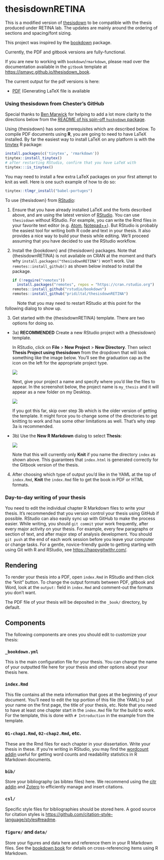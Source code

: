 
<!-- README.md is generated from README.Rmd via `devtools::build_readme()`. Please edit README.Rmd -->

# thesisdownRETINA

This is a modified version of
[thesisdown](https://github.com/ismayc/thesisdown) to be compatible with
the thesis produced under RETINA lab. The updates are mainly around the
ordering of sections and spacing/font sizing.

This project was inspired by the
[bookdown](https://github.com/rstudio/bookdown) package.

Currently, the PDF and gitbook versions are fully-functional.

If you are new to working with `bookdown`/`rmarkdown`, please read over
the documentation available in the `gitbook` template at
<https://ismayc.github.io/thesisdown_book>.

The current output for the pdf versions is
    here:

  - [PDF](https://github.com/ismayc/thesisdown_book/blob/master/thesis.pdf)
    (Generating LaTeX file is available

### Using thesisdown from Chester’s GitHub

Special thanks to [Ben Marwick](https://github.com/benmarwick) for
helping to add a lot more clarity to the directions below from the
[README of his spin-off `huskydown`
package](https://github.com/benmarwick/huskydown/blob/master/README.md).

Using {thesisdown} has some prerequisites which are described below. To
compile PDF documents using **R**, you are going to need to have LaTeX
installed. By far the easiest way to install LaTeX on any platform is
with the [tinytex](https://yihui.name/tinytex/) R package:

``` r
install.packages(c('tinytex', 'rmarkdown'))
tinytex::install_tinytex()
# after restarting RStudio, confirm that you have LaTeX with
tinytex:::is_tinytex()
```

You may need to install a few extra LaTeX packages on your first attempt
to knit as well. Here is one such example of how to do so:

``` r
tinytex::tlmgr_install("babel-portuges")
```

To use {thesisdown} from
[RStudio](https://www.rstudio.com/products/rstudio/download/):

1.  Ensure that you have already installed LaTeX and the fonts described
    above, and are using the latest version of
    [RStudio](https://www.rstudio.com/products/rstudio/download/). You
    can use `thesisdown` without RStudio. For example, you can write the
    Rmd files in your favorite text editor
    (e.g. [Atom](https://atom.io/),
    [Notepad++](https://notepad-plus-plus.org/)). But RStudio is
    probably the easiest tool for writing both R code and text in your
    thesis. It also provides a nice way to build your thesis while
    editing. We’ll proceed assuming that you have decided to use the
    RStudio workflow.

2.  Install the {bookdown} and {thesisdown} packages. Note that
    {thesisdownRETINA} is not available on CRAN at the moment and that’s
    why `install.packages("thesisdownRETINA")` won’t work. Use
    `remotes::install_github()` as shown below instead to install the
    package.
    
    ``` r
    if (!require("remotes")) 
      install.packages("remotes", repos = "https://cran.rstudio.org")
    remotes::install_github("rstudio/bookdown")
    remotes::install_github("pridiltal/thesisdownRETINA")
    ```

          Note that you may need to restart RStudio at this point for
the following dialog to show up.

3.  Get started with the {thesisdownRETINA} template. There are two
    options for doing so.

<!-- end list -->

  - 3a) **RECOMMENDED** Create a new RStudio project with a {thesisdown}
    template.
    
    In RStudio, click on **File** \> **New Project** \> **New
    Directory**. Then select **Thesis Project using thesisdown** from
    the dropdown that will look something like the image below. You’ll
    see the graduation cap as the icon on the left for the appropriate
    project
    type.
    
    ![](https://raw.githubusercontent.com/ismayc/thesisdown/master/docs/reference/figures/thesis_proj.png)
    
    Next, give your project a name and specify where you’d like the
    files to appear. In the screenshot below, the project name is
    `my_thesis` and it will appear as a new folder on my
    Desktop.
    
    ![](https://raw.githubusercontent.com/ismayc/thesisdown/master/docs/reference/figures/thesis_proj_name.png)
    
    If you got this far, skip over step 3b which is the older version of
    getting the template. It might force you to change some of the
    directories to get knitting to work and has some other limitations
    as well. That’s why step 3a is recommended.

  - 3b) Use the **New R Markdown** dialog to select
    **Thesis**:
    
    ![](https://raw.githubusercontent.com/ismayc/thesisdown/master/docs/reference/figures/thesis_rmd.png)
    
    Note that this will currently only **Knit** if you name the
    directory `index` as shown above. This guarantees that `index.html`
    is generated correctly for the Gitbook version of the thesis.

<!-- end list -->

4.  After choosing which type of output you’d like in the YAML at the
    top of `index.Rmd`, **Knit** the `index.Rmd` file to get the book in
    PDF or HTML formats.

### Day-to-day writing of your thesis

You need to edit the individual chapter R Markdown files to write your
thesis. It’s recommended that you version control your thesis using
GitHub if possible. RStudio can also easily sync up with GitHub to make
the process easier. While writing, you should `git commit` your work
frequently, after every major activity on your thesis. For example,
every few paragraphs or section of text, and after major step of
analysis development. You should `git push` at the end of each work
session before you leave your computer or change tasks. For a gentle,
novice-friendly guide to getting starting with using Git with R and
RStudio, see <https://happygitwithr.com/>.

## Rendering

To render your thesis into a PDF, open `index.Rmd` in RStudio and then
click the “knit” button. To change the output formats between PDF,
gitbook and Word, look at the `output:` field in `index.Rmd` and
comment-out the formats you don’t want.

The PDF file of your thesis will be deposited in the `_book/` directory,
by default.

## Components

The following components are ones you should edit to customize your
thesis:

### `_bookdown.yml`

This is the main configuration file for your thesis. You can change the
name of your outputted file here for your thesis and other options about
your thesis here.

### `index.Rmd`

This file contains all the meta information that goes at the beginning
of your document. You’ll need to edit the top portion of this file (the
YAML) to put your name on the first page, the title of your thesis, etc.
Note that you need to have at least one chapter start in the `index.Rmd`
file for the build to work. For the template, this is done with `#
Introduction` in the example from the template.

### `01-chap1.Rmd`, `02-chap2.Rmd`, etc.

These are the Rmd files for each chapter in your dissertation. Write
your thesis in these. If you’re writing in RStudio, you may find the
[wordcount addin](https://github.com/benmarwick/wordcountaddin) useful
for getting word counts and readability statistics in R Markdown
documents.

### `bib/`

Store your bibliography (as bibtex files) here. We recommend using the
[citr addin](https://github.com/crsh/citr) and
[Zotero](https://www.zotero.org/) to efficiently manage and insert
citations.

### `csl/`

Specific style files for bibliographies should be stored here. A good
source for citation styles is
<https://github.com/citation-style-language/styles#readme>.

### `figure/` and `data/`

Store your figures and data here and reference them in your R Markdown
files. See the [bookdown book](https://bookdown.org/yihui/bookdown/) for
details on cross-referencing items using R Markdown.
